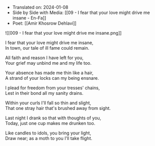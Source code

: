 - Translated on: 2024-01-08   
- Side by Side with Media: [[09 - I fear that your love might drive me insane - En-Fa]]  
- Poet:  [[Amir Khosrow Dehlavi]]

![[009 - I fear that your love might drive me insane.png]]  

I fear that your love might drive me insane,    
In town, our tale of ill fame could remain.

All faith and reason I have left for you,    
Your grief may unbind me and my life too.    
  
Your absence has made me thin like a hair,    
A strand of your locks can my being ensnare.    
  
I plead for freedom from your tresses' chains,    
Lest in their bond all my sanity drains.    
  
Within your curls I'll fall so thin and slight,    
That one stray hair that's brushed away from sight.    
  
Last night I drank so that with thoughts of you,    
Today, just one cup makes me drunken too.    
  
Like candles to idols, you bring your light,    
Draw near; as a moth to you I'll take flight.